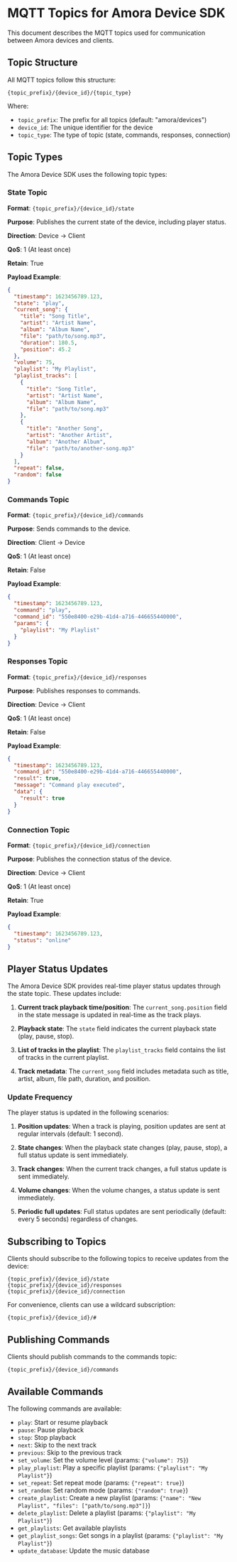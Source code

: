 # MQTT Topics for Amora Device SDK

This document describes the MQTT topics used for communication between Amora devices and clients.

## Topic Structure

All MQTT topics follow this structure:

```
{topic_prefix}/{device_id}/{topic_type}
```

Where:
- `topic_prefix`: The prefix for all topics (default: "amora/devices")
- `device_id`: The unique identifier for the device
- `topic_type`: The type of topic (state, commands, responses, connection)

## Topic Types

The Amora Device SDK uses the following topic types:

### State Topic

**Format**: `{topic_prefix}/{device_id}/state`

**Purpose**: Publishes the current state of the device, including player status.

**Direction**: Device → Client

**QoS**: 1 (At least once)

**Retain**: True

**Payload Example**:
```json
{
  "timestamp": 1623456789.123,
  "state": "play",
  "current_song": {
    "title": "Song Title",
    "artist": "Artist Name",
    "album": "Album Name",
    "file": "path/to/song.mp3",
    "duration": 180.5,
    "position": 45.2
  },
  "volume": 75,
  "playlist": "My Playlist",
  "playlist_tracks": [
    {
      "title": "Song Title",
      "artist": "Artist Name",
      "album": "Album Name",
      "file": "path/to/song.mp3"
    },
    {
      "title": "Another Song",
      "artist": "Another Artist",
      "album": "Another Album",
      "file": "path/to/another-song.mp3"
    }
  ],
  "repeat": false,
  "random": false
}
```

### Commands Topic

**Format**: `{topic_prefix}/{device_id}/commands`

**Purpose**: Sends commands to the device.

**Direction**: Client → Device

**QoS**: 1 (At least once)

**Retain**: False

**Payload Example**:
```json
{
  "timestamp": 1623456789.123,
  "command": "play",
  "command_id": "550e8400-e29b-41d4-a716-446655440000",
  "params": {
    "playlist": "My Playlist"
  }
}
```

### Responses Topic

**Format**: `{topic_prefix}/{device_id}/responses`

**Purpose**: Publishes responses to commands.

**Direction**: Device → Client

**QoS**: 1 (At least once)

**Retain**: False

**Payload Example**:
```json
{
  "timestamp": 1623456789.123,
  "command_id": "550e8400-e29b-41d4-a716-446655440000",
  "result": true,
  "message": "Command play executed",
  "data": {
    "result": true
  }
}
```

### Connection Topic

**Format**: `{topic_prefix}/{device_id}/connection`

**Purpose**: Publishes the connection status of the device.

**Direction**: Device → Client

**QoS**: 1 (At least once)

**Retain**: True

**Payload Example**:
```json
{
  "timestamp": 1623456789.123,
  "status": "online"
}
```

## Player Status Updates

The Amora Device SDK provides real-time player status updates through the state topic. These updates include:

1. **Current track playback time/position**: The `current_song.position` field in the state message is updated in real-time as the track plays.

2. **Playback state**: The `state` field indicates the current playback state (play, pause, stop).

3. **List of tracks in the playlist**: The `playlist_tracks` field contains the list of tracks in the current playlist.

4. **Track metadata**: The `current_song` field includes metadata such as title, artist, album, file path, duration, and position.

### Update Frequency

The player status is updated in the following scenarios:

1. **Position updates**: When a track is playing, position updates are sent at regular intervals (default: 1 second).

2. **State changes**: When the playback state changes (play, pause, stop), a full status update is sent immediately.

3. **Track changes**: When the current track changes, a full status update is sent immediately.

4. **Volume changes**: When the volume changes, a status update is sent immediately.

5. **Periodic full updates**: Full status updates are sent periodically (default: every 5 seconds) regardless of changes.

## Subscribing to Topics

Clients should subscribe to the following topics to receive updates from the device:

```
{topic_prefix}/{device_id}/state
{topic_prefix}/{device_id}/responses
{topic_prefix}/{device_id}/connection
```

For convenience, clients can use a wildcard subscription:

```
{topic_prefix}/{device_id}/#
```

## Publishing Commands

Clients should publish commands to the commands topic:

```
{topic_prefix}/{device_id}/commands
```

## Available Commands

The following commands are available:

- `play`: Start or resume playback
- `pause`: Pause playback
- `stop`: Stop playback
- `next`: Skip to the next track
- `previous`: Skip to the previous track
- `set_volume`: Set the volume level (params: `{"volume": 75}`)
- `play_playlist`: Play a specific playlist (params: `{"playlist": "My Playlist"}`)
- `set_repeat`: Set repeat mode (params: `{"repeat": true}`)
- `set_random`: Set random mode (params: `{"random": true}`)
- `create_playlist`: Create a new playlist (params: `{"name": "New Playlist", "files": ["path/to/song.mp3"]}`)
- `delete_playlist`: Delete a playlist (params: `{"playlist": "My Playlist"}`)
- `get_playlists`: Get available playlists
- `get_playlist_songs`: Get songs in a playlist (params: `{"playlist": "My Playlist"}`)
- `update_database`: Update the music database
